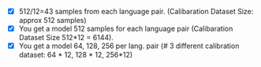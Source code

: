 - [x] 512/12=43 samples from each language pair. (Calibaration Dataset Size: approx 512 samples)
- [x] You get a model 512 samples for each language pair (Calibaration Dataset Size 512*12 = 6144). 
- [x] You get a model 64, 128, 256 per lang. pair (# 3 different calibration dataset: 64 * 12, 128 * 12, 256*12)